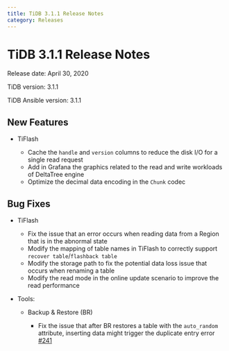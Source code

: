 ```yaml
---
title: TiDB 3.1.1 Release Notes
category: Releases
---
```


# TiDB 3.1.1 Release Notes

Release date: April 30, 2020

TiDB version: 3.1.1

TiDB Ansible version: 3.1.1

## New Features

+ TiFlash

    - Cache the `handle` and `version` columns to reduce the disk I/O for a single read request
    - Add in Grafana the graphics related to the read and write workloads of DeltaTree engine
    - Optimize the decimal data encoding in the `Chunk` codec

## Bug Fixes

+ TiFlash

    - Fix the issue that an error occurs when reading data from a Region that is in the abnormal state
    - Modify the mapping of table names in TiFlash to correctly support `recover table`/`flashback table`
    - Modify the storage path to fix the potential data loss issue that occurs when renaming a table
    - Modify the read mode in the online update scenario to improve the read performance

+ Tools:

    - Backup & Restore (BR)

        * Fix the issue that after BR restores a table with the `auto_random` attribute, inserting data might trigger the duplicate entry error [#241](https://github.com/pingcap/br/issues/241)
